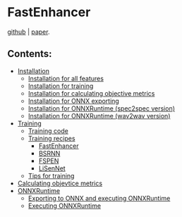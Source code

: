 # FastEnhancer

[github](https://github.com/aask1357/fastenhancer) | [paper]().

## Contents:

* [Installation](installation/index.md)
    * [Installation for all features](installation/index.md#installation-for-all-features)
    * [Installation for training](installation/training.md)
    * [Installation for calculating objective metrics](installation/index.md#Installation-for-calculating-objective-metrics)
    * [Installation for ONNX exporting](installation/index.md#Installation-for-ONNX-exporting)
    * [Installation for ONNXRuntime (spec2spec version)](installation/index.md#Installation-for-ONNXRuntime-(spec2spec-version))
    * [Installation for ONNXRuntime (wav2wav version)](installation/index.md#Installation-for-ONNXRuntime-(wav2wav-version))
* [Training](train/index.md)
    * [Training code](train/index.md#Training-code)
    * [Training recipes](train/index.md#Training-recipes)
        * [FastEnhancer](train/fastenhancer.md)
        * [BSRNN](train/bsrnn.md)
        * [FSPEN](train/fspen.md)
        * [LiSenNet](train/lisennet.md)
    * [Tips for training](train/index.md#Tips-for-training)
* [Calculating objevtice metrics](metrics.md)
* [ONNXRuntime](onnx.md)
    * [Exporting to ONNX and executing ONNXRuntime](onnx.md#exporting-to-onnx-and-executing-onnxruntime)
    * [Executing ONNXRuntime](onnx.md#executing-onnxruntime)
